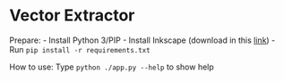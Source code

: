 Vector Extractor
================

Prepare:
    - Install Python 3/PIP
    - Install Inkscape (download in this [link](https://inkscape.org/release))
    - Run `pip install -r requirements.txt`

How to use:
Type `python ./app.py --help` to show help
